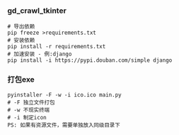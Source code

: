 ### gd_crawl_tkinter
```
# 导出依赖
pip freeze >requirements.txt 
# 安装依赖
pip install -r requirements.txt
# 加速安装 - 例:django
pip install -i https://pypi.douban.com/simple django
```
### 打包exe
```
pyinstaller -F -w -i ico.ico main.py
# -F 独立文件打包
# -w 不现实终端
# -i 制定icon
PS: 如果有资源文件，需要单独放入同级目录下 
```